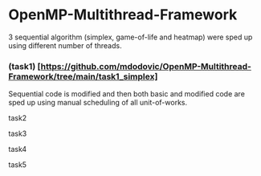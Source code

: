 # OpenMP-Multithread-Framework
3 sequential algorithm (simplex, game-of-life and heatmap) were sped up using different number of threads.

### (task1) [https://github.com/mdodovic/OpenMP-Multithread-Framework/tree/main/task1_simplex]

Sequential code is modified and then both basic and modified code are sped up using manual scheduling of all unit-of-works.

task2

task3

task4

task5
